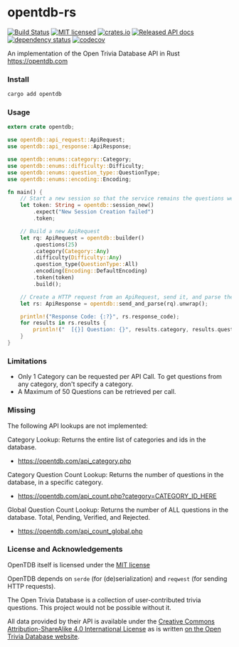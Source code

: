 # opentdb-rs

[![Build Status](https://travis-ci.org/Zarthus/opentdb-rs.svg?branch=master)](https://travis-ci.org/Zarthus/opentdb-rs)
[![MIT licensed](https://img.shields.io/badge/license-MIT-blue.svg)](./LICENSE)
[![crates.io](https://meritbadge.herokuapp.com/opentdb)](https://crates.io/crates/opentdb)
[![Released API docs](https://docs.rs/opentdb/badge.svg)](https://docs.rs/opentdb)
[![dependency status](https://deps.rs/repo/github/zarthus/opentdb-rs/status.svg)](https://deps.rs/repo/github/zarthus/opentdb-rs)
[![codecov](https://codecov.io/gh/zarthus/opentdb-rs/branch/master/graph/badge.svg)](https://codecov.io/gh/zarthus/opentdb-rs/branch/master/)

An implementation of the Open Trivia Database API in Rust <https://opentdb.com>

### Install

```bash
cargo add opentdb
```

### Usage

```rust
extern crate opentdb;

use opentdb::api_request::ApiRequest;
use opentdb::api_response::ApiResponse;

use opentdb::enums::category::Category;
use opentdb::enums::difficulty::Difficulty;
use opentdb::enums::question_type::QuestionType;
use opentdb::enums::encoding::Encoding;

fn main() {
    // Start a new session so that the service remains the questions we've received already.
    let token: String = opentdb::session_new()
        .expect("New Session Creation failed")
        .token;

    // Build a new ApiRequest
    let rq: ApiRequest = opentdb::builder()
        .questions(25)
        .category(Category::Any)
        .difficulty(Difficulty::Any)
        .question_type(QuestionType::All)
        .encoding(Encoding::DefaultEncoding)
        .token(token)
        .build();

    // Create a HTTP request from an ApiRequest, send it, and parse the JSON into an ApiResponse.
    let rs: ApiResponse = opentdb::send_and_parse(rq).unwrap();

    println!("Response Code: {:?}", rs.response_code);
    for results in rs.results {
        println!("  [{}] Question: {}", results.category, results.question);
    }
}
```

### Limitations

- Only 1 Category can be requested per API Call. To get questions from any category, don't specify a category.
- A Maximum of 50 Questions can be retrieved per call.

### Missing

The following API lookups are not implemented:

Category Lookup: Returns the entire list of categories and ids in the database.

- https://opentdb.com/api_category.php

Category Question Count Lookup: Returns the number of questions in the database, in a specific category.

- https://opentdb.com/api_count.php?category=CATEGORY_ID_HERE

Global Question Count Lookup: Returns the number of ALL questions in the database. Total, Pending, Verified, and Rejected.

- https://opentdb.com/api_count_global.php

### License and Acknowledgements

OpenTDB itself is licensed under the [MIT license](LICENSE)

OpenTDB depends on `serde` (for (de)serialization) and `reqwest` (for sending HTTP requests).

The Open Trivia Database is a collection of user-contributed trivia questions. This project would not be
possible without it.

All data provided by their API is available under the [Creative Commons Attribution-ShareAlike 4.0 International License](https://creativecommons.org/licenses/by-sa/4.0/)
as is written [on the Open Trivia Database website](https://opentdb.com/api_config.php).